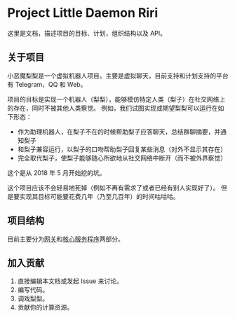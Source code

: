 # Project Little Daemon Riri

这里是文档，描述项目的目标、计划，组织结构以及 API。

## 关于项目

小恶魔梨梨是一个虚拟机器人项目。主要是虚拟聊天，目前支持和计划支持的平台有 Telegram，QQ 和 Web。

项目的目标是实现一个机器人（梨梨），能够模仿特定人类（梨子）在社交网络上的存在，同时不被其他人类察觉。
例如，我们试图实现或期望梨梨可以运行在如下形态：

+ 作为助理机器人，在梨子不在的时候帮助梨子应答聊天，总结群聊摘要，并通知梨子
+ 和梨子兼容运行，以梨子的口吻帮助梨子回复某些消息（对外不显示其存在）
+ 完全取代梨子，使梨子能够随心所欲地从社交网络中断开（而不被外界察觉）

这个是从 2018 年 5 月开始挖的坑。

这个项目应该不会轻易地死掉（例如不再有需求了或者已经有别人实现好了）。
但是要实现其目标可能要花费几年（乃至几百年）的时间咕咕咕。

## 项目结构

目前主要分为[网关](/Gateway)和[核心服务程序](/Riri-2)两部分。

## 加入贡献

1. 直接编辑本文档或发起 Issue 来讨论。
2. 编写代码。
3. 调戏梨梨。
4. 贡献你的计算资源。
